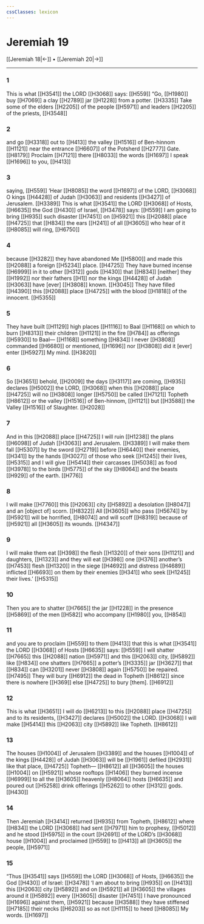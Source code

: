 ```yaml
---
cssClasses: lexicon
---
```


# Jeremiah 19

[[Jeremiah 18|←]] • [[Jeremiah 20|→]]

---

### 1
This is what [[H3541]] the LORD [[H3068]] says: [[H559]] “Go, [[H1980]] buy [[H7069]] a clay [[H2789]] jar [[H1228]] from a potter. [[H3335]] Take some of the elders [[H2205]] of the people [[H5971]] and leaders [[H2205]] of the priests, [[H3548]]

### 2
and go [[H3318]] out to [[H413]] the valley [[H1516]] of Ben-hinnom [[H1121]] near the entrance [[H6607]] of the Potsherd [[H2777]] Gate. [[H8179]] Proclaim [[H7121]] there [[H8033]] the words [[H1697]] I speak [[H1696]] to you, [[H413]]

### 3
saying, [[H559]] ‘Hear [[H8085]] the word [[H1697]] of the LORD, [[H3068]] O kings [[H4428]] of Judah [[H3063]] and residents [[H3427]] of Jerusalem. [[H3389]] This is what [[H3541]] the LORD [[H3068]] of Hosts, [[H6635]] the God [[H430]] of Israel, [[H3478]] says: [[H559]] I am going to bring [[H935]] such disaster [[H7451]] on [[H5921]] this [[H2088]] place [[H4725]] that [[H834]] the ears [[H241]] of all [[H3605]] who hear of it [[H8085]] will ring, [[H6750]]

### 4
because [[H3282]] they have abandoned Me [[H5800]] and made this [[H2088]] a foreign [[H5234]] place. [[H4725]] They have burned incense [[H6999]] in it  to other [[H312]] gods [[H430]] that [[H834]] [neither] they [[H1992]] nor their fathers [[H1]] nor the kings [[H4428]] of Judah [[H3063]] have [ever] [[H3808]] known. [[H3045]] They have filled [[H4390]] this [[H2088]] place [[H4725]] with the blood [[H1818]] of the innocent. [[H5355]]

### 5
They have built [[H1129]] high places [[H1116]] to Baal [[H1168]] on which to burn [[H8313]] their children [[H1121]] in the fire [[H784]] as offerings [[H5930]] to Baal— [[H1168]] something [[H834]] I never [[H3808]] commanded [[H6680]] or mentioned, [[H1696]] nor [[H3808]] did it [ever] enter [[H5927]] My mind. [[H3820]]

### 6
So [[H3651]] behold, [[H2009]] the days [[H3117]] are coming, [[H935]] declares [[H5002]] the LORD, [[H3068]] when this [[H2088]] place [[H4725]] will no [[H3808]] longer [[H5750]] be called [[H7121]] Topheth [[H8612]] or the valley [[H1516]] of Ben-hinnom, [[H1121]] but [[H3588]] the Valley [[H1516]] of Slaughter. [[H2028]]

### 7
And in this [[H2088]] place [[H4725]] I will ruin [[H1238]] the plans [[H6098]] of Judah [[H3063]] and Jerusalem. [[H3389]] I will make them fall [[H5307]] by the sword [[H2719]] before [[H6440]] their enemies, [[H341]] by the hands [[H3027]] of those who seek [[H1245]] their lives, [[H5315]] and I will give [[H5414]] their carcasses [[H5038]] as food [[H3978]] to the birds [[H5775]] of the sky [[H8064]] and the beasts [[H929]] of the earth. [[H776]]

### 8
I will make [[H7760]] this [[H2063]] city [[H5892]] a desolation [[H8047]] and an [object of] scorn. [[H8322]] All [[H3605]] who pass [[H5674]] by [[H5921]] will be horrified, [[H8074]] and will scoff [[H8319]] because of [[H5921]] all [[H3605]] its wounds. [[H4347]]

### 9
I will make them eat [[H398]] the flesh [[H1320]] of their sons [[H1121]] and daughters, [[H1323]] and they will eat [[H398]] one [[H376]] another’s [[H7453]] flesh [[H1320]] in the siege [[H4692]] and distress [[H4689]] inflicted [[H6693]] on them  by their enemies [[H341]] who seek [[H1245]] their lives.’ [[H5315]]

### 10
Then you are to shatter [[H7665]] the jar [[H1228]] in the presence [[H5869]] of the men [[H582]] who accompany [[H1980]] you, [[H854]]

### 11
and you are to proclaim [[H559]] to them [[H413]] that this is what [[H3541]] the LORD [[H3068]] of Hosts [[H6635]] says: [[H559]] I will shatter [[H7665]] this [[H2088]] nation [[H5971]] and this [[H2063]] city, [[H5892]] like [[H834]] one shatters [[H7665]] a potter’s [[H3335]] jar [[H3627]] that [[H834]] can [[H3201]] never [[H3808]] again [[H5750]] be repaired. [[H7495]] They will bury [[H6912]] the dead in Topheth [[H8612]] since there is nowhere [[H369]] else [[H4725]] to bury [them]. [[H6912]]

### 12
This is what [[H3651]] I will do [[H6213]] to this [[H2088]] place [[H4725]] and to its residents, [[H3427]] declares [[H5002]] the LORD. [[H3068]] I will make [[H5414]] this [[H2063]] city [[H5892]] like Topheth. [[H8612]]

### 13
The houses [[H1004]] of Jerusalem [[H3389]] and the houses [[H1004]] of the kings [[H4428]] of Judah [[H3063]] will be [[H1961]] defiled [[H2931]] like that place, [[H4725]] Topheth— [[H8612]] all [[H3605]] the houses [[H1004]] on [[H5921]] whose rooftops [[H1406]] they burned incense [[H6999]] to all the [[H3605]] heavenly [[H8064]] hosts [[H6635]] and poured out [[H5258]] drink offerings [[H5262]] to other [[H312]] gods. [[H430]]

### 14
Then Jeremiah [[H3414]] returned [[H935]] from Topheth, [[H8612]] where [[H834]] the LORD [[H3068]] had sent [[H7971]] him to prophesy, [[H5012]] and he stood [[H5975]] in the court [[H2691]] of the LORD’s [[H3068]] house [[H1004]] and proclaimed [[H559]] to [[H413]] all [[H3605]] the people, [[H5971]]

### 15
“Thus [[H3541]] says [[H559]] the LORD [[H3068]] of Hosts, [[H6635]] the God [[H430]] of Israel: [[H3478]] ‘I am about to bring [[H935]] on [[H413]] this [[H2063]] city [[H5892]] and on [[H5921]] all [[H3605]] the villages around it [[H5892]] every [[H3605]] disaster [[H7451]] I have pronounced [[H1696]] against them, [[H5921]] because [[H3588]] they have stiffened [[H7185]] their necks [[H6203]] so as not [[H1115]] to heed [[H8085]] My words. [[H1697]]

